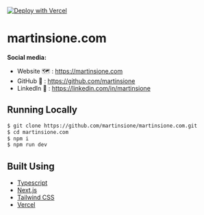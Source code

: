 [![Deploy with Vercel](https://vercel.com/button)](https://vercel.com/new/git/external?repository-url=https%3A%2F%2Fgithub.com%2Fmartinsione%2Fmartinsione.com)

# martinsione.com

**Social media:**

- Website 🗺️ : https://martinsione.com
- GitHub 🐙 : https://github.com/martinsione
- LinkedIn 📝 : https://linkedin.com/in/martinsione

## Running Locally

```bash
$ git clone https://github.com/martinsione/martinsione.com.git
$ cd martinsione.com
$ npm i
$ npm run dev
```

## Built Using

- [Typescript](https://nextjs.org/)
- [Next.js](https://www.typescriptlang.org/)
- [Tailwind CSS](https://tailwindcss.com/)
- [Vercel](https://vercel.com)
